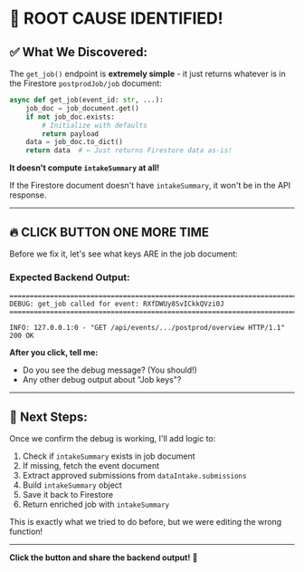 # 🎯 ROOT CAUSE IDENTIFIED!

## ✅ What We Discovered:

The `get_job()` endpoint is **extremely simple** - it just returns whatever is in the Firestore `postprodJob/job` document:

```python
async def get_job(event_id: str, ...):
    job_doc = job_document.get()
    if not job_doc.exists:
        # Initialize with defaults
        return payload
    data = job_doc.to_dict()
    return data  # ← Just returns Firestore data as-is!
```

**It doesn't compute `intakeSummary` at all!**

If the Firestore document doesn't have `intakeSummary`, it won't be in the API response.

---

## 🔥 CLICK BUTTON ONE MORE TIME

Before we fix it, let's see what keys ARE in the job document:

### Expected Backend Output:
```
================================================================================
DEBUG: get_job called for event: RXfDWUy8SvICkkQVzi0J
================================================================================

INFO: 127.0.0.1:0 - "GET /api/events/.../postprod/overview HTTP/1.1" 200 OK
```

**After you click, tell me:**
- Do you see the debug message? (You should!)
- Any other debug output about "Job keys"?

---

## 📝 Next Steps:

Once we confirm the debug is working, I'll add logic to:
1. Check if `intakeSummary` exists in job document
2. If missing, fetch the event document
3. Extract approved submissions from `dataIntake.submissions`
4. Build `intakeSummary` object
5. Save it back to Firestore
6. Return enriched job with `intakeSummary`

This is exactly what we tried to do before, but we were editing the wrong function!

---

**Click the button and share the backend output!** 🚀
